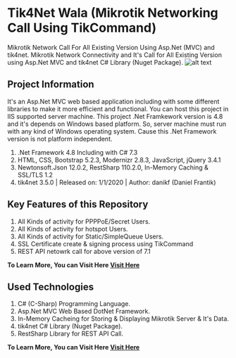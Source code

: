 # Tik4Net Wala (Mikrotik Networking Call Using TikCommand)
Mikrotik Network Call For All Existing Version Using Asp.Net (MVC) and tik4net. Mikrotik Network Connectivity and It's Call for All Existing Version using Asp.Net MVC and tik4net C# Library (Nuget Package).
![alt text](https://github.com/msaifulcsse/mikrotik-tik4net-for-all-version-using-aspdotnet-mvc/web/blob/Tik4Net-Wala.png?raw=true)

## Project Information
It's an Asp.Net MVC web based application including with some different libraries to make it more efficient and functional. You can host this project in IIS supported server machine. This project .Net Framkework version is 4.8 and it's depends on Windows based platform. So, server machine must run with any kind of Windows operating system. Cause this .Net Framework version is not platform independent.
1. .Net Framework 4.8 Including with C# 7.3
2. HTML, CSS, Bootstrap 5.2.3, Modernizr 2.8.3, JavaScript, jQuery 3.4.1
3. Newtonsoft.Json 12.0.2, RestSharp 110.2.0, In-Memory Caching & SSL/TLS 1.2
4. tik4net 3.5.0 | Released on: 1/1/2020 | Author: danikf (Daniel Frantik)

## Key Features of this Repository
1. All Kinds of activity for PPPPoE/Secret Users.
2. All Kinds of activity for hotspot Users.
3. All Kinds of activity for Static/SimpleQueue Users.
4. SSL Certificate create & signing process using TikCommand
5. REST API netowrk call for above version of 7.1

**To Learn More, You can Visit Here [Visit Here](https://help.mikrotik.com/docs)**

## Used Technologies
1. C# (C-Sharp) Programming Language.
2. Asp.Net MVC Web Based DotNet Framework.
3. In-Memory Cacheing for Storing & Displaying Mikrotik Server & It's Data.
4. tik4net C# Library (Nuget Package).
5. RestSharp Library for REST API Call.

**To Learn More, You can Visit Here [Visit Here](https://help.mikrotik.com/docs)**